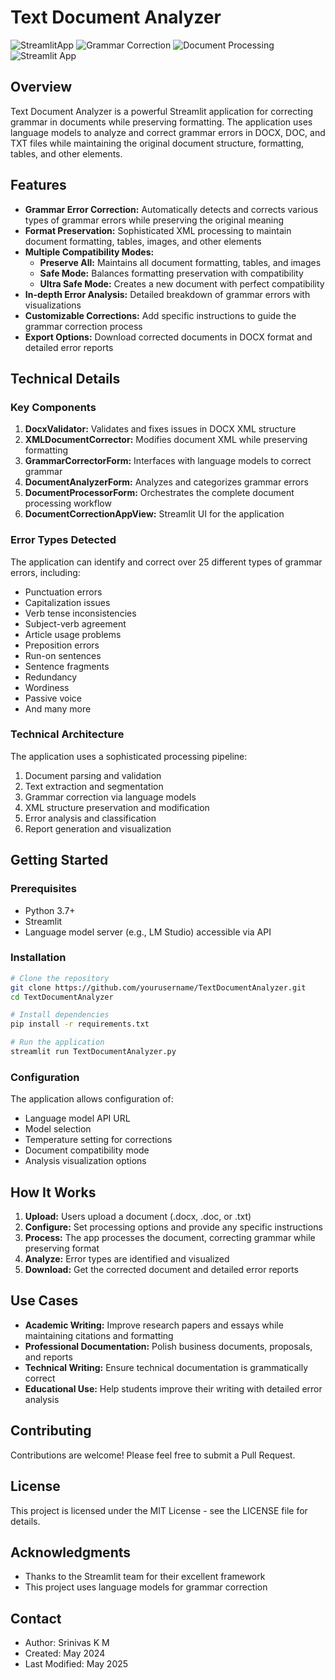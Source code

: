 # Text Document Analyzer
![StreamlitApp](https://textdocanalyer.streamlit.app)
![Grammar Correction](https://img.shields.io/badge/Grammar-Correction-blue)
![Document Processing](https://img.shields.io/badge/Document-Processing-green)
![Streamlit App](https://img.shields.io/badge/Streamlit-App-red)

## Overview

Text Document Analyzer is a powerful Streamlit application for correcting grammar in documents while preserving formatting. The application uses language models to analyze and correct grammar errors in DOCX, DOC, and TXT files while maintaining the original document structure, formatting, tables, and other elements.

## Features

- **Grammar Error Correction:** Automatically detects and corrects various types of grammar errors while preserving the original meaning
- **Format Preservation:** Sophisticated XML processing to maintain document formatting, tables, images, and other elements
- **Multiple Compatibility Modes:**
  - **Preserve All:** Maintains all document formatting, tables, and images
  - **Safe Mode:** Balances formatting preservation with compatibility
  - **Ultra Safe Mode:** Creates a new document with perfect compatibility
- **In-depth Error Analysis:** Detailed breakdown of grammar errors with visualizations
- **Customizable Corrections:** Add specific instructions to guide the grammar correction process
- **Export Options:** Download corrected documents in DOCX format and detailed error reports

## Technical Details

### Key Components

1. **DocxValidator:** Validates and fixes issues in DOCX XML structure
2. **XMLDocumentCorrector:** Modifies document XML while preserving formatting
3. **GrammarCorrectorForm:** Interfaces with language models to correct grammar
4. **DocumentAnalyzerForm:** Analyzes and categorizes grammar errors
5. **DocumentProcessorForm:** Orchestrates the complete document processing workflow
6. **DocumentCorrectionAppView:** Streamlit UI for the application

### Error Types Detected

The application can identify and correct over 25 different types of grammar errors, including:
- Punctuation errors
- Capitalization issues
- Verb tense inconsistencies
- Subject-verb agreement
- Article usage problems
- Preposition errors
- Run-on sentences
- Sentence fragments
- Redundancy
- Wordiness
- Passive voice
- And many more

### Technical Architecture

The application uses a sophisticated processing pipeline:
1. Document parsing and validation
2. Text extraction and segmentation
3. Grammar correction via language models
4. XML structure preservation and modification
5. Error analysis and classification
6. Report generation and visualization

## Getting Started

### Prerequisites

- Python 3.7+
- Streamlit
- Language model server (e.g., LM Studio) accessible via API

### Installation

```bash
# Clone the repository
git clone https://github.com/yourusername/TextDocumentAnalyzer.git
cd TextDocumentAnalyzer

# Install dependencies
pip install -r requirements.txt

# Run the application
streamlit run TextDocumentAnalyzer.py
```

### Configuration

The application allows configuration of:
- Language model API URL
- Model selection
- Temperature setting for corrections
- Document compatibility mode
- Analysis visualization options

## How It Works

1. **Upload:** Users upload a document (.docx, .doc, or .txt)
2. **Configure:** Set processing options and provide any specific instructions
3. **Process:** The app processes the document, correcting grammar while preserving format
4. **Analyze:** Error types are identified and visualized
5. **Download:** Get the corrected document and detailed error reports

## Use Cases

- **Academic Writing:** Improve research papers and essays while maintaining citations and formatting
- **Professional Documentation:** Polish business documents, proposals, and reports
- **Technical Writing:** Ensure technical documentation is grammatically correct
- **Educational Use:** Help students improve their writing with detailed error analysis

## Contributing

Contributions are welcome! Please feel free to submit a Pull Request.

## License

This project is licensed under the MIT License - see the LICENSE file for details.

## Acknowledgments

- Thanks to the Streamlit team for their excellent framework
- This project uses language models for grammar correction

## Contact

- Author: Srinivas K M
- Created: May 2024
- Last Modified: May 2025
